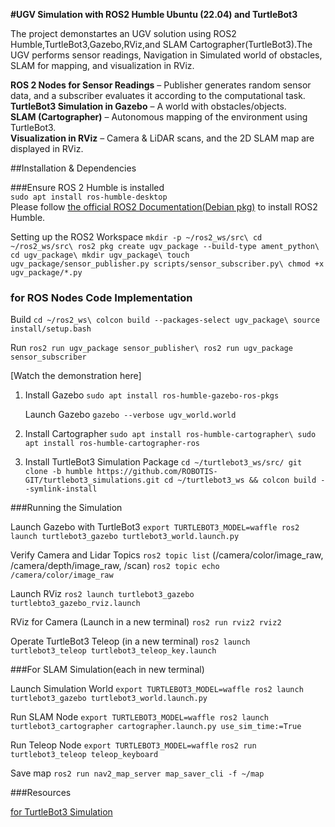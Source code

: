 **#UGV Simulation with ROS2 Humble Ubuntu (22.04) and TurtleBot3**

The project demonstartes an UGV solution using ROS2 Humble,TurtleBot3,Gazebo,RViz,and SLAM Cartographer(TurtleBot3).The UGV performs sensor readings, Navigation in Simulated world of obstacles, SLAM for mapping, and visualization in RViz. 

**ROS 2 Nodes for Sensor Readings** – Publisher generates random sensor data, and a subscriber evaluates it according to the computational task.\
**TurtleBot3 Simulation in Gazebo** – A world with obstacles/objects.\
**SLAM (Cartographer)** – Autonomous mapping of the environment using TurtleBot3.\
**Visualization in RViz** – Camera & LiDAR scans, and the 2D SLAM map are displayed in RViz.

##Installation & Dependencies

###Ensure ROS 2 Humble is installed\
`sudo apt install ros-humble-desktop`\
Please follow [the official ROS2 Documentation(Debian pkg)](https://docs.ros.org/en/humble/Installation/Ubuntu-Install-Debs.html) to install ROS2 Humble.

Setting up the ROS2 Workspace
`mkdir -p ~/ros2_ws/src\
cd ~/ros2_ws/src\
ros2 pkg create ugv_package --build-type ament_python\
cd ugv_package\
mkdir ugv_package\
touch ugv_package/sensor_publisher.py scripts/sensor_subscriber.py\
chmod +x ugv_package/*.py
`
### for ROS Nodes Code Implementation

Build
`cd ~/ros2_ws\
colcon build --packages-select ugv_package\
source install/setup.bash`

Run 
`ros2 run ugv_package sensor_publisher\
ros2 run ugv_package sensor_subscriber`

[Watch the demonstration here]


1. Install Gazebo
`sudo apt install ros-humble-gazebo-ros-pkgs`

   Launch Gazebo
`gazebo --verbose ugv_world.world`

3. Install Cartographer
`sudo apt install ros-humble-cartographer\
 sudo apt install ros-humble-cartographer-ros`

4. Install TurtleBot3 Simulation Package
`cd ~/turtlebot3_ws/src/
git clone -b humble https://github.com/ROBOTIS-GIT/turtlebot3_simulations.git
cd ~/turtlebot3_ws && colcon build --symlink-install`

###Running the Simulation

Launch Gazebo with TurtleBot3
`export TURTLEBOT3_MODEL=waffle
ros2 launch turtlebot3_gazebo turtlebot3_world.launch.py`

Verify Camera and Lidar Topics
`ros2 topic list` (/camera/color/image_raw, /camera/depth/image_raw, /scan)
`ros2 topic echo /camera/color/image_raw`

Launch RViz
`ros2 launch turtlebot3_gazebo turtlebto3_gazebo_rviz.launch`

RViz for Camera (Launch in a new terminal)
`ros2 run rviz2 rviz2`

Operate TurtleBot3 Teleop (in a new terminal)
`ros2 launch turtlebot3_teleop turtlebot3_teleop_key.launch`

###For SLAM Simulation(each in new terminal)

Launch Simulation World
`export TURTLEBOT3_MODEL=waffle
ros2 launch turtlebot3_gazebo turtlebot3_world.launch.py`

Run SLAM Node
`export TURTLEBOT3_MODEL=waffle
ros2 launch turtlebot3_cartographer cartographer.launch.py use_sim_time:=True`

Run Teleop Node
`export TURTLEBOT3_MODEL=waffle`
`ros2 run turtlebot3_teleop teleop_keyboard`

Save map
`ros2 run nav2_map_server map_saver_cli -f ~/map`

###Resources

[for TurtleBot3 Simulation](https://emanual.robotis.com/docs/en/platform/turtlebot3/simulation/)


 


   

